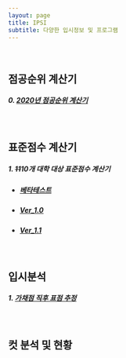 ```yaml
---
layout: page
title: IPSI
subtitle: 다양한 입시정보 및 프로그램
---
```


<br>

## 점공순위 계산기



##### 0. [2020년 점공순위 계산기](https://orbi.kr/00026687695)

<br>

## 표준점수 계산기



##### 1. ~~11~~10개 대학 대상 표준점수 계산기

- ##### [베타테스트](https://semper-16.github.io/IPSI/STD_C/1/)

- ##### [Ver_1.0](https://semper-16.github.io/IPSI/STD_C/2/)

- ##### [Ver_1.1](https://semper-16.github.io/IPSI/STD_C/3/)

<br>

## 입시분석



##### 1. [가채점 직후 표점 추정](https://orbi.kr/00033382397)

<br>

## 컷 분석 및 현황



<br>